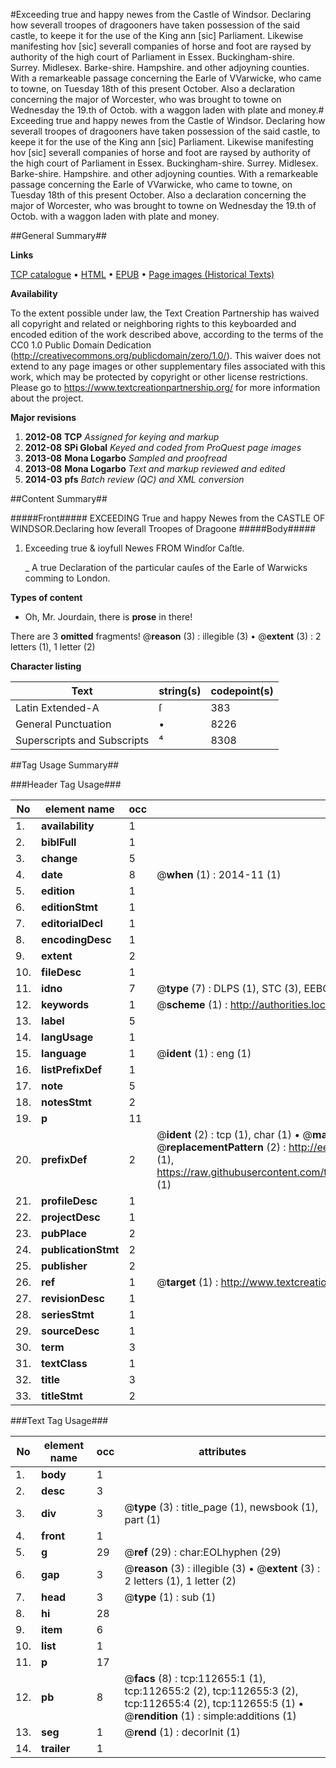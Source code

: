 #Exceeding true and happy newes from the Castle of Windsor. Declaring how severall troopes of dragooners have taken possession of the said castle, to keepe it for the use of the King ann [sic] Parliament. Likewise manifesting hov [sic] severall companies of horse and foot are raysed by authority of the high court of Parliament in Essex. Buckingham-shire. Surrey. Midlesex. Barke-shire. Hampshire. and other adjoyning counties. With a remarkeable passage concerning the Earle of VVarwicke, who came to towne, on Tuesday 18th of this present October. Also a declaration concerning the major of Worcester, who was brought to towne on Wednesday the 19.th of Octob. with a waggon laden with plate and money.#
Exceeding true and happy newes from the Castle of Windsor. Declaring how severall troopes of dragooners have taken possession of the said castle, to keepe it for the use of the King ann [sic] Parliament. Likewise manifesting hov [sic] severall companies of horse and foot are raysed by authority of the high court of Parliament in Essex. Buckingham-shire. Surrey. Midlesex. Barke-shire. Hampshire. and other adjoyning counties. With a remarkeable passage concerning the Earle of VVarwicke, who came to towne, on Tuesday 18th of this present October. Also a declaration concerning the major of Worcester, who was brought to towne on Wednesday the 19.th of Octob. with a waggon laden with plate and money.

##General Summary##

**Links**

[TCP catalogue](http://www.ota.ox.ac.uk/tcp/)  • 
[HTML](http://tei.it.ox.ac.uk/tcp/Texts-HTML/free/A84/A84264.html)  • 
[EPUB](http://tei.it.ox.ac.uk/tcp/Texts-EPUB/free/A84/A84264.epub) • 
[Page images (Historical Texts)](https://historicaltexts.jisc.ac.uk/eebo-99860533e)

**Availability**

To the extent possible under law, the Text Creation Partnership has waived all copyright and related or neighboring rights to this keyboarded and encoded edition of the work described above, according to the terms of the CC0 1.0 Public Domain Dedication (http://creativecommons.org/publicdomain/zero/1.0/). This waiver does not extend to any page images or other supplementary files associated with this work, which may be protected by copyright or other license restrictions. Please go to https://www.textcreationpartnership.org/ for more information about the project.

**Major revisions**

1. __2012-08__ __TCP__ *Assigned for keying and markup*
1. __2012-08__ __SPi Global__ *Keyed and coded from ProQuest page images*
1. __2013-08__ __Mona Logarbo__ *Sampled and proofread*
1. __2013-08__ __Mona Logarbo__ *Text and markup reviewed and edited*
1. __2014-03__ __pfs__ *Batch review (QC) and XML conversion*

##Content Summary##

#####Front#####
EXCEEDING True and happy Newes from the CASTLE OF WINDSOR.Declaring how ſeverall Troopes of Dragoone
#####Body#####

1. Exceeding true & ioyfull Newes FROM Windſor Caſtle.

    _ A true Declaration of the particular cauſes of the Earle of Warwicks comming to London.

**Types of content**

  * Oh, Mr. Jourdain, there is **prose** in there!

There are 3 **omitted** fragments! 
 @__reason__ (3) : illegible (3)  •  @__extent__ (3) : 2 letters (1), 1 letter (2)

**Character listing**


|Text|string(s)|codepoint(s)|
|---|---|---|
|Latin Extended-A|ſ|383|
|General Punctuation|•|8226|
|Superscripts             and Subscripts|⁴|8308|

##Tag Usage Summary##

###Header Tag Usage###

|No|element name|occ|attributes|
|---|---|---|---|
|1.|__availability__|1||
|2.|__biblFull__|1||
|3.|__change__|5||
|4.|__date__|8| @__when__ (1) : 2014-11 (1)|
|5.|__edition__|1||
|6.|__editionStmt__|1||
|7.|__editorialDecl__|1||
|8.|__encodingDesc__|1||
|9.|__extent__|2||
|10.|__fileDesc__|1||
|11.|__idno__|7| @__type__ (7) : DLPS (1), STC (3), EEBO-CITATION (1), PROQUEST (1), VID (1)|
|12.|__keywords__|1| @__scheme__ (1) : http://authorities.loc.gov/ (1)|
|13.|__label__|5||
|14.|__langUsage__|1||
|15.|__language__|1| @__ident__ (1) : eng (1)|
|16.|__listPrefixDef__|1||
|17.|__note__|5||
|18.|__notesStmt__|2||
|19.|__p__|11||
|20.|__prefixDef__|2| @__ident__ (2) : tcp (1), char (1)  •  @__matchPattern__ (2) : ([0-9\-]+):([0-9IVX]+) (1), (.+) (1)  •  @__replacementPattern__ (2) : http://eebo.chadwyck.com/downloadtiff?vid=$1&page=$2 (1), https://raw.githubusercontent.com/textcreationpartnership/Texts/master/tcpchars.xml#$1 (1)|
|21.|__profileDesc__|1||
|22.|__projectDesc__|1||
|23.|__pubPlace__|2||
|24.|__publicationStmt__|2||
|25.|__publisher__|2||
|26.|__ref__|1| @__target__ (1) : http://www.textcreationpartnership.org/docs/. (1)|
|27.|__revisionDesc__|1||
|28.|__seriesStmt__|1||
|29.|__sourceDesc__|1||
|30.|__term__|3||
|31.|__textClass__|1||
|32.|__title__|3||
|33.|__titleStmt__|2||


###Text Tag Usage###

|No|element name|occ|attributes|
|---|---|---|---|
|1.|__body__|1||
|2.|__desc__|3||
|3.|__div__|3| @__type__ (3) : title_page (1), newsbook (1), part (1)|
|4.|__front__|1||
|5.|__g__|29| @__ref__ (29) : char:EOLhyphen (29)|
|6.|__gap__|3| @__reason__ (3) : illegible (3)  •  @__extent__ (3) : 2 letters (1), 1 letter (2)|
|7.|__head__|3| @__type__ (1) : sub (1)|
|8.|__hi__|28||
|9.|__item__|6||
|10.|__list__|1||
|11.|__p__|17||
|12.|__pb__|8| @__facs__ (8) : tcp:112655:1 (1), tcp:112655:2 (2), tcp:112655:3 (2), tcp:112655:4 (2), tcp:112655:5 (1)  •  @__rendition__ (1) : simple:additions (1)|
|13.|__seg__|1| @__rend__ (1) : decorInit (1)|
|14.|__trailer__|1||
